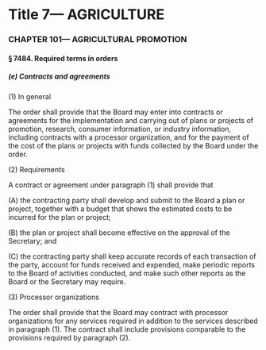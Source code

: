 
# Title 7— AGRICULTURE
### CHAPTER 101— AGRICULTURAL PROMOTION
#### § 7484. Required terms in orders
##### (e) Contracts and agreements

(1) In general

The order shall provide that the Board may enter into contracts or agreements for the implementation and carrying out of plans or projects of promotion, research, consumer information, or industry information, including contracts with a processor organization, and for the payment of the cost of the plans or projects with funds collected by the Board under the order.

(2) Requirements

A contract or agreement under paragraph (1) shall provide that

(A) the contracting party shall develop and submit to the Board a plan or project, together with a budget that shows the estimated costs to be incurred for the plan or project;

(B) the plan or project shall become effective on the approval of the Secretary; and

(C) the contracting party shall keep accurate records of each transaction of the party, account for funds received and expended, make periodic reports to the Board of activities conducted, and make such other reports as the Board or the Secretary may require.

(3) Processor organizations

The order shall provide that the Board may contract with processor organizations for any services required in addition to the services described in paragraph (1). The contract shall include provisions comparable to the provisions required by paragraph (2).
